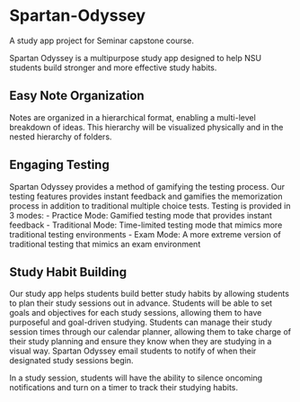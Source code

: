 # Spartan-Odyssey
A study app project for Seminar capstone course. 

Spartan Odyssey is a multipurpose study app designed to help NSU students build stronger and more effective study habits.

## Easy Note Organization
Notes are organized in a hierarchical format, enabling a multi-level breakdown of ideas. This hierarchy will be visualized physically and in the nested hierarchy of folders. 

## Engaging Testing
Spartan Odyssey provides a method of gamifying the testing process. Our testing features provides instant feedback and gamifies the memorization process in addition to traditional multiple choice tests. 
  Testing is provided in 3 modes:
    - Practice Mode: Gamified testing mode that provides instant feedback
    - Traditional Mode: Time-limited testing mode that mimics more traditional testing environments
    - Exam Mode: A more extreme version of traditional testing that mimics an exam environment

## Study Habit Building
Our study app helps students build better study habits by allowing students to plan their study sessions out in advance. 
  Students will be able to set goals and objectives for each study sessions, allowing them to have purposeful and goal-driven studying. 
  Students can manage their study session times through our calendar planner, allowing them to take charge of their study planning and ensure they know when they are studying in a visual way. 
  Spartan Odyssey email students to notify of when their designated study sessions begin.

In a study session, students will have the ability to silence oncoming notifications and turn on a timer to track their studying habits.
